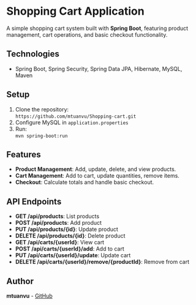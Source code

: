 # Shopping Cart Application

A simple shopping cart system built with **Spring Boot**, featuring product management, cart operations, and basic checkout functionality.

## Technologies
- Spring Boot, Spring Security, Spring Data JPA, Hibernate, MySQL, Maven

## Setup
1. Clone the repository:  
   `https://github.com/mtuanvu/Shopping-cart.git`
2. Configure MySQL in `application.properties`
3. Run:  
   `mvn spring-boot:run`

## Features
- **Product Management**: Add, update, delete, and view products.
- **Cart Management**: Add to cart, update quantities, remove items.
- **Checkout**: Calculate totals and handle basic checkout.

## API Endpoints
- **GET /api/products**: List products
- **POST /api/products**: Add product
- **PUT /api/products/{id}**: Update product
- **DELETE /api/products/{id}**: Delete product
- **GET /api/carts/{userId}**: View cart
- **POST /api/carts/{userId}/add**: Add to cart
- **PUT /api/carts/{userId}/update**: Update cart
- **DELETE /api/carts/{userId}/remove/{productId}**: Remove from cart

## Author
**mtuanvu** - [GitHub](https://github.com/mtuanvu)
